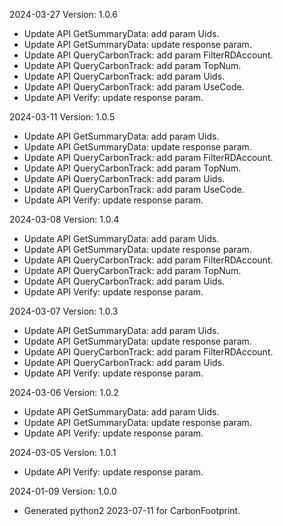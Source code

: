 2024-03-27 Version: 1.0.6
- Update API GetSummaryData: add param Uids.
- Update API GetSummaryData: update response param.
- Update API QueryCarbonTrack: add param FilterRDAccount.
- Update API QueryCarbonTrack: add param TopNum.
- Update API QueryCarbonTrack: add param Uids.
- Update API QueryCarbonTrack: add param UseCode.
- Update API Verify: update response param.


2024-03-11 Version: 1.0.5
- Update API GetSummaryData: add param Uids.
- Update API GetSummaryData: update response param.
- Update API QueryCarbonTrack: add param FilterRDAccount.
- Update API QueryCarbonTrack: add param TopNum.
- Update API QueryCarbonTrack: add param Uids.
- Update API QueryCarbonTrack: add param UseCode.
- Update API Verify: update response param.


2024-03-08 Version: 1.0.4
- Update API GetSummaryData: add param Uids.
- Update API GetSummaryData: update response param.
- Update API QueryCarbonTrack: add param FilterRDAccount.
- Update API QueryCarbonTrack: add param TopNum.
- Update API QueryCarbonTrack: add param Uids.
- Update API Verify: update response param.


2024-03-07 Version: 1.0.3
- Update API GetSummaryData: add param Uids.
- Update API GetSummaryData: update response param.
- Update API QueryCarbonTrack: add param FilterRDAccount.
- Update API QueryCarbonTrack: add param Uids.
- Update API Verify: update response param.


2024-03-06 Version: 1.0.2
- Update API GetSummaryData: add param Uids.
- Update API GetSummaryData: update response param.
- Update API Verify: update response param.


2024-03-05 Version: 1.0.1
- Update API Verify: update response param.


2024-01-09 Version: 1.0.0
- Generated python2 2023-07-11 for CarbonFootprint.

